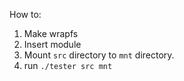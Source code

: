 How to:

1. Make wrapfs
2. Insert module
3. Mount `src` directory to `mnt` directory.
4. run `./tester src mnt`
